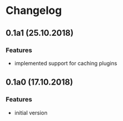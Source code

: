 # Changelog

## 0.1a1 (25.10.2018)
### Features
* implemented support for caching plugins

## 0.1a0 (17.10.2018)
### Features
* initial version
